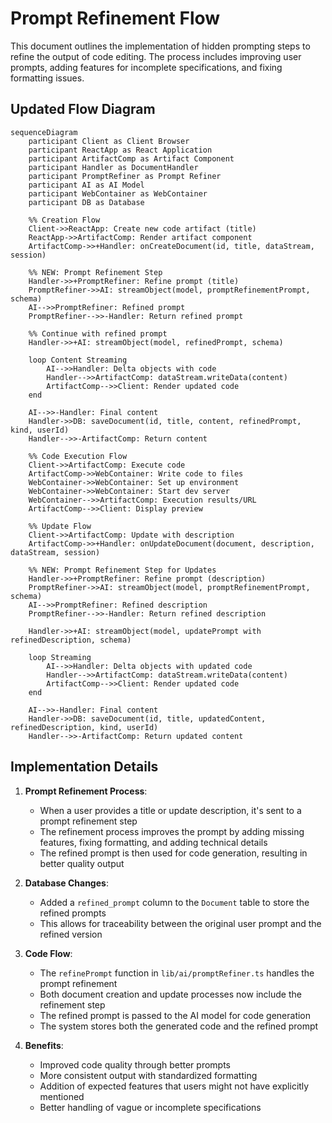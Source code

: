 # Prompt Refinement Flow

This document outlines the implementation of hidden prompting steps to refine the output of code editing. The process includes improving user prompts, adding features for incomplete specifications, and fixing formatting issues.

## Updated Flow Diagram

```mermaid
sequenceDiagram
    participant Client as Client Browser
    participant ReactApp as React Application
    participant ArtifactComp as Artifact Component
    participant Handler as DocumentHandler
    participant PromptRefiner as Prompt Refiner
    participant AI as AI Model
    participant WebContainer as WebContainer
    participant DB as Database

    %% Creation Flow
    Client->>ReactApp: Create new code artifact (title)
    ReactApp->>ArtifactComp: Render artifact component
    ArtifactComp->>+Handler: onCreateDocument(id, title, dataStream, session)

    %% NEW: Prompt Refinement Step
    Handler->>+PromptRefiner: Refine prompt (title)
    PromptRefiner->>AI: streamObject(model, promptRefinementPrompt, schema)
    AI-->>PromptRefiner: Refined prompt
    PromptRefiner-->>-Handler: Return refined prompt

    %% Continue with refined prompt
    Handler->>+AI: streamObject(model, refinedPrompt, schema)

    loop Content Streaming
        AI-->>Handler: Delta objects with code
        Handler-->>ArtifactComp: dataStream.writeData(content)
        ArtifactComp-->>Client: Render updated code
    end

    AI-->>-Handler: Final content
    Handler->>DB: saveDocument(id, title, content, refinedPrompt, kind, userId)
    Handler-->>-ArtifactComp: Return content

    %% Code Execution Flow
    Client->>ArtifactComp: Execute code
    ArtifactComp->>WebContainer: Write code to files
    WebContainer->>WebContainer: Set up environment
    WebContainer->>WebContainer: Start dev server
    WebContainer-->>ArtifactComp: Execution results/URL
    ArtifactComp-->>Client: Display preview

    %% Update Flow
    Client->>ArtifactComp: Update with description
    ArtifactComp->>+Handler: onUpdateDocument(document, description, dataStream, session)

    %% NEW: Prompt Refinement Step for Updates
    Handler->>+PromptRefiner: Refine prompt (description)
    PromptRefiner->>AI: streamObject(model, promptRefinementPrompt, schema)
    AI-->>PromptRefiner: Refined description
    PromptRefiner-->>-Handler: Return refined description

    Handler->>+AI: streamObject(model, updatePrompt with refinedDescription, schema)

    loop Streaming
        AI-->>Handler: Delta objects with updated code
        Handler-->>ArtifactComp: dataStream.writeData(content)
        ArtifactComp-->>Client: Render updated code
    end

    AI-->>-Handler: Final content
    Handler->>DB: saveDocument(id, title, updatedContent, refinedDescription, kind, userId)
    Handler-->>-ArtifactComp: Return updated content
```

## Implementation Details

1. **Prompt Refinement Process**:

   - When a user provides a title or update description, it's sent to a prompt refinement step
   - The refinement process improves the prompt by adding missing features, fixing formatting, and adding technical details
   - The refined prompt is then used for code generation, resulting in better quality output

2. **Database Changes**:

   - Added a `refined_prompt` column to the `Document` table to store the refined prompts
   - This allows for traceability between the original user prompt and the refined version

3. **Code Flow**:

   - The `refinePrompt` function in `lib/ai/promptRefiner.ts` handles the prompt refinement
   - Both document creation and update processes now include the refinement step
   - The refined prompt is passed to the AI model for code generation
   - The system stores both the generated code and the refined prompt

4. **Benefits**:
   - Improved code quality through better prompts
   - More consistent output with standardized formatting
   - Addition of expected features that users might not have explicitly mentioned
   - Better handling of vague or incomplete specifications
